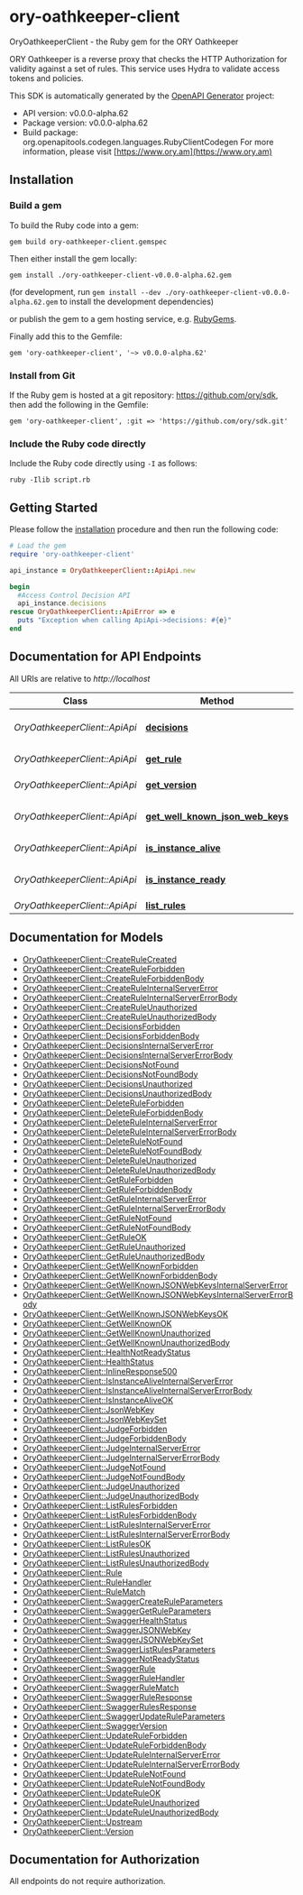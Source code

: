 # ory-oathkeeper-client

OryOathkeeperClient - the Ruby gem for the ORY Oathkeeper

ORY Oathkeeper is a reverse proxy that checks the HTTP Authorization for validity against a set of rules. This service uses Hydra to validate access tokens and policies.

This SDK is automatically generated by the [OpenAPI Generator](https://openapi-generator.tech) project:

- API version: v0.0.0-alpha.62
- Package version: v0.0.0-alpha.62
- Build package: org.openapitools.codegen.languages.RubyClientCodegen
For more information, please visit [https://www.ory.am](https://www.ory.am)

## Installation

### Build a gem

To build the Ruby code into a gem:

```shell
gem build ory-oathkeeper-client.gemspec
```

Then either install the gem locally:

```shell
gem install ./ory-oathkeeper-client-v0.0.0-alpha.62.gem
```

(for development, run `gem install --dev ./ory-oathkeeper-client-v0.0.0-alpha.62.gem` to install the development dependencies)

or publish the gem to a gem hosting service, e.g. [RubyGems](https://rubygems.org/).

Finally add this to the Gemfile:

    gem 'ory-oathkeeper-client', '~> v0.0.0-alpha.62'

### Install from Git

If the Ruby gem is hosted at a git repository: https://github.com/ory/sdk, then add the following in the Gemfile:

    gem 'ory-oathkeeper-client', :git => 'https://github.com/ory/sdk.git'

### Include the Ruby code directly

Include the Ruby code directly using `-I` as follows:

```shell
ruby -Ilib script.rb
```

## Getting Started

Please follow the [installation](#installation) procedure and then run the following code:

```ruby
# Load the gem
require 'ory-oathkeeper-client'

api_instance = OryOathkeeperClient::ApiApi.new

begin
  #Access Control Decision API
  api_instance.decisions
rescue OryOathkeeperClient::ApiError => e
  puts "Exception when calling ApiApi->decisions: #{e}"
end

```

## Documentation for API Endpoints

All URIs are relative to *http://localhost*

Class | Method | HTTP request | Description
------------ | ------------- | ------------- | -------------
*OryOathkeeperClient::ApiApi* | [**decisions**](docs/ApiApi.md#decisions) | **GET** /decisions | Access Control Decision API
*OryOathkeeperClient::ApiApi* | [**get_rule**](docs/ApiApi.md#get_rule) | **GET** /rules/{id} | Retrieve a rule
*OryOathkeeperClient::ApiApi* | [**get_version**](docs/ApiApi.md#get_version) | **GET** /version | Get service version
*OryOathkeeperClient::ApiApi* | [**get_well_known_json_web_keys**](docs/ApiApi.md#get_well_known_json_web_keys) | **GET** /.well-known/jwks.json | Lists cryptographic keys
*OryOathkeeperClient::ApiApi* | [**is_instance_alive**](docs/ApiApi.md#is_instance_alive) | **GET** /health/alive | Check alive status
*OryOathkeeperClient::ApiApi* | [**is_instance_ready**](docs/ApiApi.md#is_instance_ready) | **GET** /health/ready | Check readiness status
*OryOathkeeperClient::ApiApi* | [**list_rules**](docs/ApiApi.md#list_rules) | **GET** /rules | List all rules


## Documentation for Models

 - [OryOathkeeperClient::CreateRuleCreated](docs/CreateRuleCreated.md)
 - [OryOathkeeperClient::CreateRuleForbidden](docs/CreateRuleForbidden.md)
 - [OryOathkeeperClient::CreateRuleForbiddenBody](docs/CreateRuleForbiddenBody.md)
 - [OryOathkeeperClient::CreateRuleInternalServerError](docs/CreateRuleInternalServerError.md)
 - [OryOathkeeperClient::CreateRuleInternalServerErrorBody](docs/CreateRuleInternalServerErrorBody.md)
 - [OryOathkeeperClient::CreateRuleUnauthorized](docs/CreateRuleUnauthorized.md)
 - [OryOathkeeperClient::CreateRuleUnauthorizedBody](docs/CreateRuleUnauthorizedBody.md)
 - [OryOathkeeperClient::DecisionsForbidden](docs/DecisionsForbidden.md)
 - [OryOathkeeperClient::DecisionsForbiddenBody](docs/DecisionsForbiddenBody.md)
 - [OryOathkeeperClient::DecisionsInternalServerError](docs/DecisionsInternalServerError.md)
 - [OryOathkeeperClient::DecisionsInternalServerErrorBody](docs/DecisionsInternalServerErrorBody.md)
 - [OryOathkeeperClient::DecisionsNotFound](docs/DecisionsNotFound.md)
 - [OryOathkeeperClient::DecisionsNotFoundBody](docs/DecisionsNotFoundBody.md)
 - [OryOathkeeperClient::DecisionsUnauthorized](docs/DecisionsUnauthorized.md)
 - [OryOathkeeperClient::DecisionsUnauthorizedBody](docs/DecisionsUnauthorizedBody.md)
 - [OryOathkeeperClient::DeleteRuleForbidden](docs/DeleteRuleForbidden.md)
 - [OryOathkeeperClient::DeleteRuleForbiddenBody](docs/DeleteRuleForbiddenBody.md)
 - [OryOathkeeperClient::DeleteRuleInternalServerError](docs/DeleteRuleInternalServerError.md)
 - [OryOathkeeperClient::DeleteRuleInternalServerErrorBody](docs/DeleteRuleInternalServerErrorBody.md)
 - [OryOathkeeperClient::DeleteRuleNotFound](docs/DeleteRuleNotFound.md)
 - [OryOathkeeperClient::DeleteRuleNotFoundBody](docs/DeleteRuleNotFoundBody.md)
 - [OryOathkeeperClient::DeleteRuleUnauthorized](docs/DeleteRuleUnauthorized.md)
 - [OryOathkeeperClient::DeleteRuleUnauthorizedBody](docs/DeleteRuleUnauthorizedBody.md)
 - [OryOathkeeperClient::GetRuleForbidden](docs/GetRuleForbidden.md)
 - [OryOathkeeperClient::GetRuleForbiddenBody](docs/GetRuleForbiddenBody.md)
 - [OryOathkeeperClient::GetRuleInternalServerError](docs/GetRuleInternalServerError.md)
 - [OryOathkeeperClient::GetRuleInternalServerErrorBody](docs/GetRuleInternalServerErrorBody.md)
 - [OryOathkeeperClient::GetRuleNotFound](docs/GetRuleNotFound.md)
 - [OryOathkeeperClient::GetRuleNotFoundBody](docs/GetRuleNotFoundBody.md)
 - [OryOathkeeperClient::GetRuleOK](docs/GetRuleOK.md)
 - [OryOathkeeperClient::GetRuleUnauthorized](docs/GetRuleUnauthorized.md)
 - [OryOathkeeperClient::GetRuleUnauthorizedBody](docs/GetRuleUnauthorizedBody.md)
 - [OryOathkeeperClient::GetWellKnownForbidden](docs/GetWellKnownForbidden.md)
 - [OryOathkeeperClient::GetWellKnownForbiddenBody](docs/GetWellKnownForbiddenBody.md)
 - [OryOathkeeperClient::GetWellKnownJSONWebKeysInternalServerError](docs/GetWellKnownJSONWebKeysInternalServerError.md)
 - [OryOathkeeperClient::GetWellKnownJSONWebKeysInternalServerErrorBody](docs/GetWellKnownJSONWebKeysInternalServerErrorBody.md)
 - [OryOathkeeperClient::GetWellKnownJSONWebKeysOK](docs/GetWellKnownJSONWebKeysOK.md)
 - [OryOathkeeperClient::GetWellKnownOK](docs/GetWellKnownOK.md)
 - [OryOathkeeperClient::GetWellKnownUnauthorized](docs/GetWellKnownUnauthorized.md)
 - [OryOathkeeperClient::GetWellKnownUnauthorizedBody](docs/GetWellKnownUnauthorizedBody.md)
 - [OryOathkeeperClient::HealthNotReadyStatus](docs/HealthNotReadyStatus.md)
 - [OryOathkeeperClient::HealthStatus](docs/HealthStatus.md)
 - [OryOathkeeperClient::InlineResponse500](docs/InlineResponse500.md)
 - [OryOathkeeperClient::IsInstanceAliveInternalServerError](docs/IsInstanceAliveInternalServerError.md)
 - [OryOathkeeperClient::IsInstanceAliveInternalServerErrorBody](docs/IsInstanceAliveInternalServerErrorBody.md)
 - [OryOathkeeperClient::IsInstanceAliveOK](docs/IsInstanceAliveOK.md)
 - [OryOathkeeperClient::JsonWebKey](docs/JsonWebKey.md)
 - [OryOathkeeperClient::JsonWebKeySet](docs/JsonWebKeySet.md)
 - [OryOathkeeperClient::JudgeForbidden](docs/JudgeForbidden.md)
 - [OryOathkeeperClient::JudgeForbiddenBody](docs/JudgeForbiddenBody.md)
 - [OryOathkeeperClient::JudgeInternalServerError](docs/JudgeInternalServerError.md)
 - [OryOathkeeperClient::JudgeInternalServerErrorBody](docs/JudgeInternalServerErrorBody.md)
 - [OryOathkeeperClient::JudgeNotFound](docs/JudgeNotFound.md)
 - [OryOathkeeperClient::JudgeNotFoundBody](docs/JudgeNotFoundBody.md)
 - [OryOathkeeperClient::JudgeUnauthorized](docs/JudgeUnauthorized.md)
 - [OryOathkeeperClient::JudgeUnauthorizedBody](docs/JudgeUnauthorizedBody.md)
 - [OryOathkeeperClient::ListRulesForbidden](docs/ListRulesForbidden.md)
 - [OryOathkeeperClient::ListRulesForbiddenBody](docs/ListRulesForbiddenBody.md)
 - [OryOathkeeperClient::ListRulesInternalServerError](docs/ListRulesInternalServerError.md)
 - [OryOathkeeperClient::ListRulesInternalServerErrorBody](docs/ListRulesInternalServerErrorBody.md)
 - [OryOathkeeperClient::ListRulesOK](docs/ListRulesOK.md)
 - [OryOathkeeperClient::ListRulesUnauthorized](docs/ListRulesUnauthorized.md)
 - [OryOathkeeperClient::ListRulesUnauthorizedBody](docs/ListRulesUnauthorizedBody.md)
 - [OryOathkeeperClient::Rule](docs/Rule.md)
 - [OryOathkeeperClient::RuleHandler](docs/RuleHandler.md)
 - [OryOathkeeperClient::RuleMatch](docs/RuleMatch.md)
 - [OryOathkeeperClient::SwaggerCreateRuleParameters](docs/SwaggerCreateRuleParameters.md)
 - [OryOathkeeperClient::SwaggerGetRuleParameters](docs/SwaggerGetRuleParameters.md)
 - [OryOathkeeperClient::SwaggerHealthStatus](docs/SwaggerHealthStatus.md)
 - [OryOathkeeperClient::SwaggerJSONWebKey](docs/SwaggerJSONWebKey.md)
 - [OryOathkeeperClient::SwaggerJSONWebKeySet](docs/SwaggerJSONWebKeySet.md)
 - [OryOathkeeperClient::SwaggerListRulesParameters](docs/SwaggerListRulesParameters.md)
 - [OryOathkeeperClient::SwaggerNotReadyStatus](docs/SwaggerNotReadyStatus.md)
 - [OryOathkeeperClient::SwaggerRule](docs/SwaggerRule.md)
 - [OryOathkeeperClient::SwaggerRuleHandler](docs/SwaggerRuleHandler.md)
 - [OryOathkeeperClient::SwaggerRuleMatch](docs/SwaggerRuleMatch.md)
 - [OryOathkeeperClient::SwaggerRuleResponse](docs/SwaggerRuleResponse.md)
 - [OryOathkeeperClient::SwaggerRulesResponse](docs/SwaggerRulesResponse.md)
 - [OryOathkeeperClient::SwaggerUpdateRuleParameters](docs/SwaggerUpdateRuleParameters.md)
 - [OryOathkeeperClient::SwaggerVersion](docs/SwaggerVersion.md)
 - [OryOathkeeperClient::UpdateRuleForbidden](docs/UpdateRuleForbidden.md)
 - [OryOathkeeperClient::UpdateRuleForbiddenBody](docs/UpdateRuleForbiddenBody.md)
 - [OryOathkeeperClient::UpdateRuleInternalServerError](docs/UpdateRuleInternalServerError.md)
 - [OryOathkeeperClient::UpdateRuleInternalServerErrorBody](docs/UpdateRuleInternalServerErrorBody.md)
 - [OryOathkeeperClient::UpdateRuleNotFound](docs/UpdateRuleNotFound.md)
 - [OryOathkeeperClient::UpdateRuleNotFoundBody](docs/UpdateRuleNotFoundBody.md)
 - [OryOathkeeperClient::UpdateRuleOK](docs/UpdateRuleOK.md)
 - [OryOathkeeperClient::UpdateRuleUnauthorized](docs/UpdateRuleUnauthorized.md)
 - [OryOathkeeperClient::UpdateRuleUnauthorizedBody](docs/UpdateRuleUnauthorizedBody.md)
 - [OryOathkeeperClient::Upstream](docs/Upstream.md)
 - [OryOathkeeperClient::Version](docs/Version.md)


## Documentation for Authorization

 All endpoints do not require authorization.

